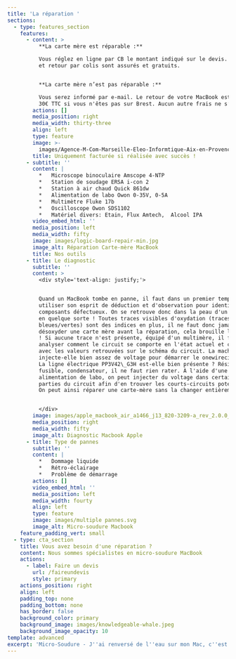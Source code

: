 ```yaml
---
title: 'La réparation '
sections:
  - type: features_section
    features:
      - content: >
          **La carte mère est réparable :**

          Vous réglez en ligne par CB le montant indiqué sur le devis. L’envoi
          et retour par colis sont assurés et gratuits.


          **La carte mère n’est pas réparable :**

          Vous serez informé par e-mail. Le retour de votre MacBook est facturé
          30€ TTC si vous n'êtes pas sur Brest. Aucun autre frais ne s’applique.
        actions: []
        media_position: right
        media_width: thirty-three
        align: left
        type: feature
        image: >-
          images/Agence-M-Com-Marseille-Eleo-Informtique-Aix-en-Provence-Icone-advice-SVG.svg
        title: Uniquement facturée si réalisée avec succès !
      - subtitle: ''
        content: |
          *   Microscope binoculaire Amscope 4-NTP
          *   Station de soudage ERSA i-con 2
          *   Station à air chaud Quick 861dw
          *   Alimentation de labo Owon 0-35V, 0-5A
          *   Multimètre Fluke 17b
          *   Oscilloscope Owon SDS1102
          *   Matériel divers: Etain, Flux Amtech,  Alcool IPA
        video_embed_html: ''
        media_position: left
        media_width: fifty
        image: images/logic-board-repair-min.jpg
        image_alt: Réparation Carte-mère MacBook
        title: Nos outils
      - title: Le diagnostic
        subtitle: ''
        content: >
          <div style='text-align: justify;'> 


          Quand un MacBook tombe en panne, il faut dans un premier temps
          utiliser son esprit de déduction et d'observation pour identifier les
          composants défectueux. On se retrouve donc dans la peau d'un détective
          en quelque sorte ! Toutes traces visibles d'oxydation (traces
          bleues/vertes) sont des indices en plus, il ne faut donc jamais
          désoxyder une carte mère avant la réparation, cela brouille les pistes
          ! Si aucune trace n'est présente, équipé d'un multimère, il faut
          analyser comment le circuit se comporte en l'état actuel et comparer
          avec les valeurs retrouvées sur le schéma du circuit. La machine
          injecte-elle bien assez de voltage pour démarrer le onewirecircuit ?
          La ligne électrique PP3V42\_G3H est-elle bien présente ? Résistance,
          fusible, condensateur, il ne faut rien rater. À l'aide d'une
          alimentation de labo, on peut injecter du voltage dans certaines
          parties du circuit afin d'en trouver les courts-circuits potentiels.
          On peut ainsi réparer une carte-mère sans la changer entièrement !


          </div>
        image: images/apple_macbook_air_a1466_j13_820-3209-a_rev_2.0.0_sch.pdf_2.png
        media_position: right
        media_width: fifty
        image_alt: Diagnostic Macbook Apple
      - title: Type de pannes
        subtitle: ''
        content: |
          *   Dommage liquide
          *   Rétro-éclairage
          *   Problème de démarrage
        actions: []
        video_embed_html: ''
        media_position: left
        media_width: fourty
        align: left
        type: feature
        image: images/multiple pannes.svg
        image_alt: Micro-soudure Macbook
    feature_padding_vert: small
  - type: cta_section
    title: Vous avez besoin d'une réparation ?
    content: Nous sommes spécialistes en micro-soudure MacBook
    actions:
      - label: Faire un devis
        url: /faireundevis
        style: primary
    actions_position: right
    align: left
    padding_top: none
    padding_bottom: none
    has_border: false
    background_color: primary
    background_image: images/knowledgeable-whale.jpeg
    background_image_opacity: 10
template: advanced
excerpt: 'Micro-Soudure - J''ai renversé de l''eau sur mon Mac, c''est grave ?'
---
```

